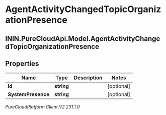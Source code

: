 # AgentActivityChangedTopicOrganizationPresence

## ININ.PureCloudApi.Model.AgentActivityChangedTopicOrganizationPresence

## Properties

|Name | Type | Description | Notes|
|------------ | ------------- | ------------- | -------------|
| **Id** | **string** |  | [optional] |
| **SystemPresence** | **string** |  | [optional] |



_PureCloudPlatform.Client.V2 231.1.0_

